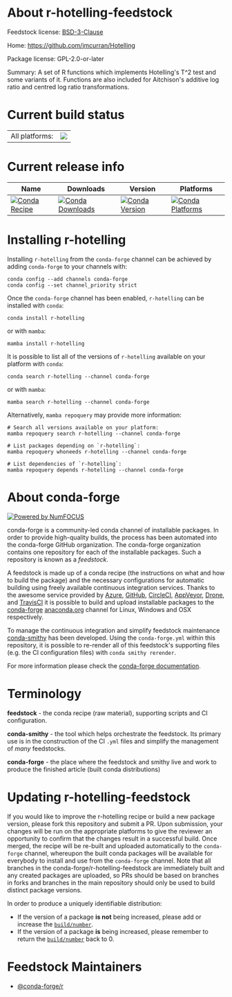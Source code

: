 About r-hotelling-feedstock
===========================

Feedstock license: [BSD-3-Clause](https://github.com/conda-forge/r-hotelling-feedstock/blob/main/LICENSE.txt)

Home: https://github.com/jmcurran/Hotelling

Package license: GPL-2.0-or-later

Summary: A set of R functions which implements Hotelling's T^2 test and some variants of it. Functions are also included for Aitchison's additive log ratio and centred log ratio transformations.

Current build status
====================


<table><tr><td>All platforms:</td>
    <td>
      <a href="https://dev.azure.com/conda-forge/feedstock-builds/_build/latest?definitionId=18440&branchName=main">
        <img src="https://dev.azure.com/conda-forge/feedstock-builds/_apis/build/status/r-hotelling-feedstock?branchName=main">
      </a>
    </td>
  </tr>
</table>

Current release info
====================

| Name | Downloads | Version | Platforms |
| --- | --- | --- | --- |
| [![Conda Recipe](https://img.shields.io/badge/recipe-r--hotelling-green.svg)](https://anaconda.org/conda-forge/r-hotelling) | [![Conda Downloads](https://img.shields.io/conda/dn/conda-forge/r-hotelling.svg)](https://anaconda.org/conda-forge/r-hotelling) | [![Conda Version](https://img.shields.io/conda/vn/conda-forge/r-hotelling.svg)](https://anaconda.org/conda-forge/r-hotelling) | [![Conda Platforms](https://img.shields.io/conda/pn/conda-forge/r-hotelling.svg)](https://anaconda.org/conda-forge/r-hotelling) |

Installing r-hotelling
======================

Installing `r-hotelling` from the `conda-forge` channel can be achieved by adding `conda-forge` to your channels with:

```
conda config --add channels conda-forge
conda config --set channel_priority strict
```

Once the `conda-forge` channel has been enabled, `r-hotelling` can be installed with `conda`:

```
conda install r-hotelling
```

or with `mamba`:

```
mamba install r-hotelling
```

It is possible to list all of the versions of `r-hotelling` available on your platform with `conda`:

```
conda search r-hotelling --channel conda-forge
```

or with `mamba`:

```
mamba search r-hotelling --channel conda-forge
```

Alternatively, `mamba repoquery` may provide more information:

```
# Search all versions available on your platform:
mamba repoquery search r-hotelling --channel conda-forge

# List packages depending on `r-hotelling`:
mamba repoquery whoneeds r-hotelling --channel conda-forge

# List dependencies of `r-hotelling`:
mamba repoquery depends r-hotelling --channel conda-forge
```


About conda-forge
=================

[![Powered by
NumFOCUS](https://img.shields.io/badge/powered%20by-NumFOCUS-orange.svg?style=flat&colorA=E1523D&colorB=007D8A)](https://numfocus.org)

conda-forge is a community-led conda channel of installable packages.
In order to provide high-quality builds, the process has been automated into the
conda-forge GitHub organization. The conda-forge organization contains one repository
for each of the installable packages. Such a repository is known as a *feedstock*.

A feedstock is made up of a conda recipe (the instructions on what and how to build
the package) and the necessary configurations for automatic building using freely
available continuous integration services. Thanks to the awesome service provided by
[Azure](https://azure.microsoft.com/en-us/services/devops/), [GitHub](https://github.com/),
[CircleCI](https://circleci.com/), [AppVeyor](https://www.appveyor.com/),
[Drone](https://cloud.drone.io/welcome), and [TravisCI](https://travis-ci.com/)
it is possible to build and upload installable packages to the
[conda-forge](https://anaconda.org/conda-forge) [anaconda.org](https://anaconda.org/)
channel for Linux, Windows and OSX respectively.

To manage the continuous integration and simplify feedstock maintenance
[conda-smithy](https://github.com/conda-forge/conda-smithy) has been developed.
Using the ``conda-forge.yml`` within this repository, it is possible to re-render all of
this feedstock's supporting files (e.g. the CI configuration files) with ``conda smithy rerender``.

For more information please check the [conda-forge documentation](https://conda-forge.org/docs/).

Terminology
===========

**feedstock** - the conda recipe (raw material), supporting scripts and CI configuration.

**conda-smithy** - the tool which helps orchestrate the feedstock.
                   Its primary use is in the construction of the CI ``.yml`` files
                   and simplify the management of *many* feedstocks.

**conda-forge** - the place where the feedstock and smithy live and work to
                  produce the finished article (built conda distributions)


Updating r-hotelling-feedstock
==============================

If you would like to improve the r-hotelling recipe or build a new
package version, please fork this repository and submit a PR. Upon submission,
your changes will be run on the appropriate platforms to give the reviewer an
opportunity to confirm that the changes result in a successful build. Once
merged, the recipe will be re-built and uploaded automatically to the
`conda-forge` channel, whereupon the built conda packages will be available for
everybody to install and use from the `conda-forge` channel.
Note that all branches in the conda-forge/r-hotelling-feedstock are
immediately built and any created packages are uploaded, so PRs should be based
on branches in forks and branches in the main repository should only be used to
build distinct package versions.

In order to produce a uniquely identifiable distribution:
 * If the version of a package **is not** being increased, please add or increase
   the [``build/number``](https://docs.conda.io/projects/conda-build/en/latest/resources/define-metadata.html#build-number-and-string).
 * If the version of a package **is** being increased, please remember to return
   the [``build/number``](https://docs.conda.io/projects/conda-build/en/latest/resources/define-metadata.html#build-number-and-string)
   back to 0.

Feedstock Maintainers
=====================

* [@conda-forge/r](https://github.com/conda-forge/r/)

